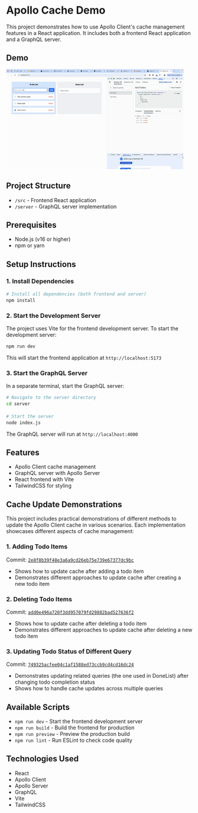 # Apollo Cache Demo

This project demonstrates how to use Apollo Client's cache management features in a React application. It includes both a frontend React application and a GraphQL server.

## Demo

![Apollo Cache Demo](demo.gif)

## Project Structure

- `/src` - Frontend React application
- `/server` - GraphQL server implementation

## Prerequisites

- Node.js (v16 or higher)
- npm or yarn

## Setup Instructions

### 1. Install Dependencies

```bash
# Install all dependencies (both frontend and server)
npm install
```

### 2. Start the Development Server

The project uses Vite for the frontend development server. To start the development server:

```bash
npm run dev
```

This will start the frontend application at `http://localhost:5173`

### 3. Start the GraphQL Server

In a separate terminal, start the GraphQL server:

```bash
# Navigate to the server directory
cd server

# Start the server
node index.js
```

The GraphQL server will run at `http://localhost:4000`

## Features

- Apollo Client cache management
- GraphQL server with Apollo Server
- React frontend with Vite
- TailwindCSS for styling

## Cache Update Demonstrations

This project includes practical demonstrations of different methods to update the Apollo Client cache in various scenarios. Each implementation showcases different aspects of cache management:

### 1. Adding Todo Items

Commit: [`2e8f8b39f48e3a6a9cd26eb75e739e67377dc9bc`](https://github.com/AnnieChi1020/apollo-cache-demo/commit/2e8f8b39f48e3a6a9cd26eb75e739e67377dc9bc)

- Shows how to update cache after adding a todo item
- Demonstrates different approaches to update cache after creating a new todo item

### 2. Deleting Todo Items

Commit: [`add0e496a720f3dd957079fd29882bad527636f2`](https://github.com/AnnieChi1020/apollo-cache-demo/commit/add0e496a720f3dd957079fd29882bad527636f2)

- Shows how to update cache after deleting a todo item
- Demonstrates different approaches to update cache after deleting a new todo item

### 3. Updating Todo Status of Different Query

Commit: [`749325acfee04c1af1588ed73ccb9cd4cd16dc24`](https://github.com/AnnieChi1020/apollo-cache-demo/commit/749325acfee04c1af1588ed73ccb9cd4cd16dc24)

- Demonstrates updating related queries (the one used in DoneList) after changing todo completion status
- Shows how to handle cache updates across multiple queries

## Available Scripts

- `npm run dev` - Start the frontend development server
- `npm run build` - Build the frontend for production
- `npm run preview` - Preview the production build
- `npm run lint` - Run ESLint to check code quality

## Technologies Used

- React
- Apollo Client
- Apollo Server
- GraphQL
- Vite
- TailwindCSS

